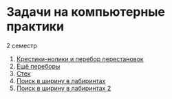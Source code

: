 Задачи на компьютерные практики
=========================
2 семестр


1. [Крестики-нолики и перебор перестановок](21-tic-tac-toe/)
2. [Ещё переборы](22-searches)
3. [Стек](23-stacks)
4. [Поиск в ширину в лабиринтах](24-mazes)
5. [Поиск в ширину в лабиринтах 2](25-mazes)

